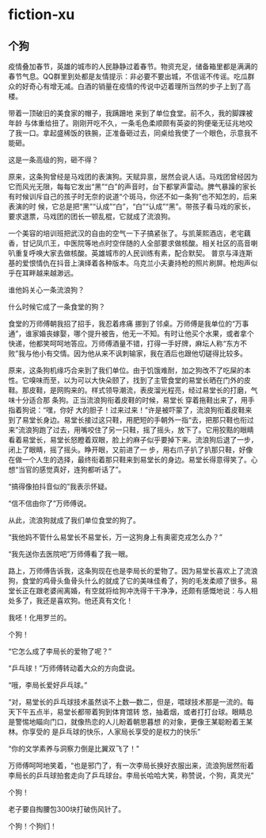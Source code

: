 # fiction-xu
## 个狗
疫情叠加春节，英雄的城市的人民静静过着春节。物资充足，储备箱里都是满满的春节气息。QQ群里到处都是友情提示：非必要不要出城，不信谣不传谣。吃瓜群众的好奇心有增无减。白酒的销量在疫情的传说中迈着理所当然的步子上到了高楼。

带着一顶破旧的美食家的帽子，我蹒跚地 来到了单位食堂。前不久，我的脚踝被年龄 与体重给扭了。刚刚开吃不久，一条毛色柔顺颇有英姿的狗便毫无征兆地咬了我一口。拿起盛稀饭的铁腕，正准备砸过去，同桌给我使了一个眼色，示意我不能砸。

这是一条高级的狗，砸不得？

原来，这条狗曾经是马戏团的表演狗。天赋异禀，居然会说人话。马戏团曾经因为它而风光无限，每每它发出“黑”“白”的声音时，台下都掌声雷动。脾气暴躁的家长有时候训斥自己的孩子时无奈的说道“个斑马，你还不如一条狗”也不知怎的，后来表演的时 候，它总是把“黑”“认成”“白”，“白”“认成”“黑”。带孩子看马戏的家长，要求退票，马戏团的团长一顿乱棍，它就成了流浪狗。

一个美容的培训班把武汉的自由的空气一下子搞紧张了。与凯莱熙酒店，老宅藕香，甘记凤爪王，中医院等地点时空伴随的人全部要求做核酸。相关社区的高音喇叭重复呼唤大家去做核酸。英雄城市的人民训练有素，配合默契。
普京与泽连斯基的爱恨情仇在抖音上演绎着各种版本。乌克兰小夫妻持枪的照片刷屏。枪炮声似乎在耳畔越来越渺远。

谁他妈关心一条流浪狗？

什么时候它成了一条食堂的狗？

食堂的万师傅朝我招了招手，我忍着疼痛 挪到了邻桌。万师傅是我单位的“万事通”，谁家婚丧嫁娶，哪个提升被告，他无一不知。有时让他买个水果，或者拿个快递，他都笑呵呵地答应。万师傅酒量不错，打得一手好牌，麻坛人称“东方不败”我与他小有交情。因为他从来不讽刺输家，我在酒后也跟他切磋得比较多。

原来，这条狗机缘巧合来到了我们单位。由于饥饿难耐，加之狗改不了吃屎的本性。它嗅味而至，以为可以大快朵颐了，找到了主管食堂的易堂长晒在门外的皮鞋。那皮鞋，是网购来的。样式领导潮流，表皮溜光程亮，经过易堂长的打磨，气味十分适合那 条狗。正当流浪狗衔着皮鞋的时候，易堂长 穿着拖鞋出来了，用手指着狗说：“嘿，你好 大的胆子！过来过来！”许是被吓蒙了，流浪狗衔着皮鞋来到了易堂长身边。易堂长接过这只鞋，用肥短的手朝外一指“去，把那只鞋也衔过来”流浪狗跑了过去，用嘴咬住了另一只鞋，摇了摇头，放下了。它用狡黠的眼睛看着易堂长，易堂长怒瞪着双眼，脸上的麻子似乎要掉下来。流浪狗后退了一步，闭上了眼睛，摇了摇头。睁开眼，又前进了一 步，用右爪子扒了扒那只鞋，好像在做一个人生的选择，最终衔着那只鞋来到易堂长的身边。易堂长得意得笑了。心想“当官的感觉真好，连狗都听话了”。

“搞得像拍抖音似的”我表示怀疑。

“信不信由你了”万师傅说。

从此，流浪狗就成了我们单位食堂的狗了。

“我他妈不管什么易堂长不易堂长，万一这狗身上有奥密克戎怎么办？”

“我先送你去医院吧”万师傅看了我一眼。

路上，万师傅告诉我，这条狗现在也是李局长的爱物了。因为易堂长喜欢上了流浪狗，食堂的鸡骨头鱼骨头什么的就成了它的美味佳肴了，狗的毛发柔顺了很多。易堂长正在跟老婆闹离婚，有空就将给狗冲洗得干干净净，还颇有感慨地说：与人相处多了，我还是喜欢狗。他还真有文化！

我呸！化用罗兰的。

个狗！

“它怎么成了李局长的爱物了呢？”

“乒乓球！”万师傅转动着大众的方向盘说。

“哦，李局长爱好乒乓球。”

“对，易堂长的乒乓球技术虽然谈不上数—数二，但是，喂球技术那是一流的。每天下午五点半，易堂长都带着狗到体育馆转 悠，抽着烟，或者打打台球。眼睛总是警惕地瞄向门口，就像热恋的人儿盼着朝思暮想 的对象，更像王某聪盼着王某林。你享受的 是乒乓球的快乐，人家局长享受的是权力的快乐”

“你的文学素养与洞察力倒是比翼双飞了！"

万师傅呵呵地笑着，“也是邪门了，有一次李局长换好衣服出来，流浪狗居然衔着李局长的乒乓球拍套走向了乒乓球台。李局长哈哈大笑，称赞说，个狗，真灵光”

个狗！

老子要自掏腰包300块打破伤风针了。

个狗！个狗们！
